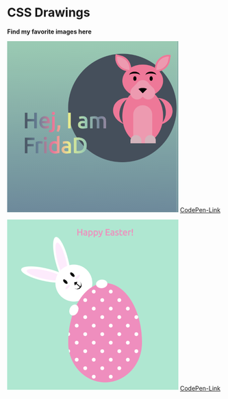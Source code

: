# CSS Drawings

**Find my favorite images here**

![The Pink Panther](/images/welcome-panther.png)
[CodePen-Link](https://codepen.io/CodeWithFrida/pen/jOPaJeo)

![Easter Bunny](/images/easter-bunny.png)
[CodePen-Link](https://codepen.io/CodeWithFrida/pen/MWaYLpO)
